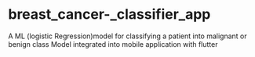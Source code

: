 # breast_cancer-_classifier_app
A ML (logistic Regression)model for classifying a patient into malignant or benign class 
Model integrated into mobile application with flutter
